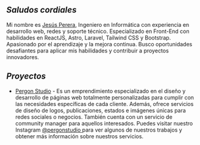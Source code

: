 ## _Saludos cordiales_

Mi nombre es [Jesús Perera](https://pererita.netlify.app/), Ingeniero en Informática con experiencia en desarrollo web, redes y soporte técnico. Especializado en Front-End con habilidades en ReactJS, Astro, Laravel, Tailwind CSS y Bootstrap. Apasionado por el aprendizaje y la mejora continua. Busco oportunidades desafiantes para aplicar mis habilidades y contribuir a proyectos innovadores.

## _Proyectos_
- [Pergon Studio](https://andersongb1007.github.io/PergonStudio/) - Es un emprendimiento especializado en el diseño y desarrollo de páginas web totalmente personalizadas para cumplir con las necesidades específicas de cada cliente. Además, ofrece servicios de diseño de logos, publicaciones, estados e imágenes únicas para redes sociales o negocios. También cuenta con un servicio de community manager para aquellos interesados. Puedes visitar nuestro Instagram [@pergonstudio ](https://www.instagram.com/pergonstudio/) para ver algunos de nuestros trabajos y obtener más información sobre nuestros servicios.

